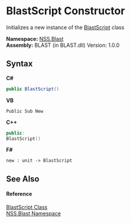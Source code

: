 # BlastScript Constructor 
 

Initializes a new instance of the <a href="701ebde6-515e-1fd5-a11a-526716112a12">BlastScript</a> class

**Namespace:**&nbsp;<a href="88b55311-4a89-0894-e27a-e157e443c7f7">NSS.Blast</a><br />**Assembly:**&nbsp;BLAST (in BLAST.dll) Version: 1.0.0

## Syntax

**C#**<br />
``` C#
public BlastScript()
```

**VB**<br />
``` VB
Public Sub New
```

**C++**<br />
``` C++
public:
BlastScript()
```

**F#**<br />
``` F#
new : unit -> BlastScript
```


## See Also


#### Reference
<a href="701ebde6-515e-1fd5-a11a-526716112a12">BlastScript Class</a><br /><a href="88b55311-4a89-0894-e27a-e157e443c7f7">NSS.Blast Namespace</a><br />